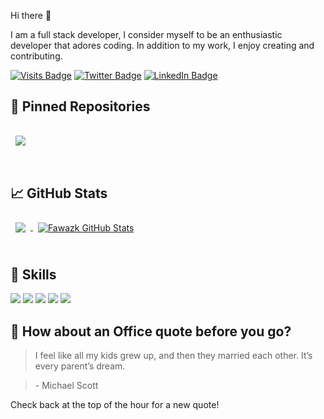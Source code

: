 Hi there 👋

I am a full stack developer,  I consider myself to be an enthusiastic developer that adores coding. In addition to my work, I enjoy creating and contributing.


[![Visits Badge](https://badges.pufler.dev/visits/Fawazk/Fawazk)](https://github.com/Fawazk)
[![Twitter Badge](https://img.shields.io/badge/Twitter-Profile-informational?style=flat&logo=twitter&logoColor=white&color=1CA2F1)](https://twitter.com/fawazk83241966)
[![LinkedIn Badge](https://img.shields.io/badge/LinkedIn-Profile-informational?style=flat&logo=linkedin&logoColor=white&color=0D76A8)](https://www.linkedin.com/in/fawaz-k/)



## 📌 Pinned Repositories

<a href="https://github.com/Fawazk/jai-kisan.git">
  <img align="center" style="margin:1rem 0.5rem" src="https://github-readme-stats.vercel.app/api/pin/?username=Fawazk&repo=jai-kisan&title_color=ffffff&text_color=c9cacc&icon_color=4AB197&bg_color=1A2B34" />
</a>

<br>
<br>

## &#x1f4c8; GitHub Stats



<a href="https://github.com/Fawazk">
  <img align="center" style="margin:0.5rem" src="https://github-readme-stats.vercel.app/api/top-langs/?username=Fawazk&title_color=ffffff&text_color=c9cacc&icon_color=4AB197&bg_color=1A2B34" />
</a>

<a href="https://github.com/Fawazk">
  <img align="center" style="margin:0.5rem" src="https://github-readme-stats.vercel.app/api?username=Fawazk&show_icons=true&line_height=27&count_private=true&title_color=ffffff&text_color=c9cacc&icon_color=4AB097&bg_color=1A2B34" alt="Fawazk GitHub Stats" />
</a>
<br>
<br>

## 💼 Skills


![](https://img.shields.io/badge/Python-informational?style=flat&logo=Python&logoColor=white&color=green)
![](https://img.shields.io/badge/Django-informational?style=flat&logo=Django&logoColor=white&color=green)
![](https://img.shields.io/badge/React-informational?style=flat&logo=react&logoColor=white)
![](https://img.shields.io/badge/MongoDB-informational?style=flat&logo=MongoDb&logoColor=white&color=green)
![](https://img.shields.io/badge/SQL-informational?style=flat&logo=SQL&logoColor=white&color=green)



## 📣 How about an Office quote before you go?

> <p>I feel like all my kids grew up, and then they married each other. It’s every parent’s dream.</p>

> <p>- Michael Scott</p>

Check back at the top of the hour for a new quote!


<br>
